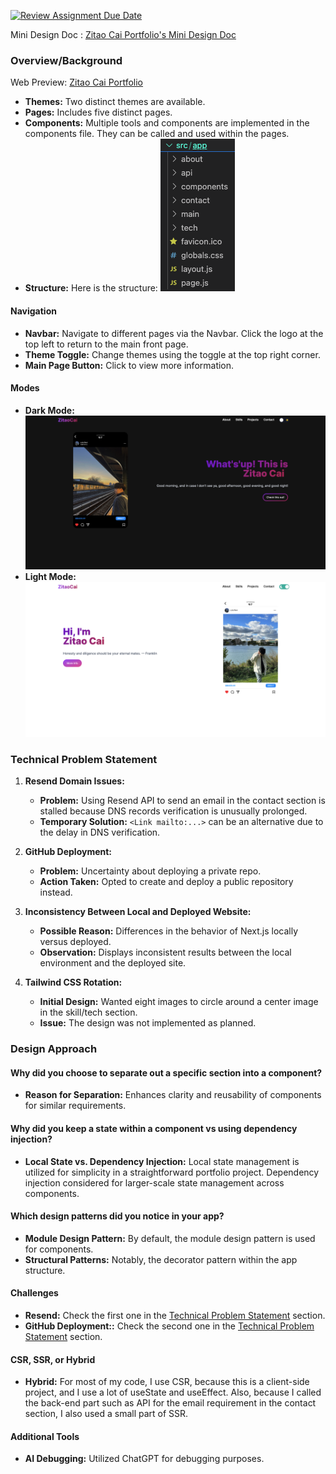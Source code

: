 [![Review Assignment Due Date](https://classroom.github.com/assets/deadline-readme-button-24ddc0f5d75046c5622901739e7c5dd533143b0c8e959d652212380cedb1ea36.svg)](https://classroom.github.com/a/HTz23s4q)

Mini Design Doc
: [Zitao Cai Portfolio's Mini Design Doc
](https://docs.google.com/document/d/1Zn0-Pr0wi5Bllz5X7PDCx_5e11ovmi0s-nUUhwyNaQE/edit)

### Overview/Background

Web Preview: [Zitao Cai Portfolio](https://cztcffsni.github.io/NU-Portfolio-zitao/)

- **Themes:** Two distinct themes are available.
- **Pages:** Includes five distinct pages.
- **Components:** Multiple tools and components are implemented in the components file. They can be called and used within the pages.
- **Structure:** Here is the structure: ![Dark Mode](./mini-design-doc-images/1.png) 

#### Navigation
- **Navbar:** Navigate to different pages via the Navbar. Click the logo at the top left to return to the main front page.
- **Theme Toggle:** Change themes using the toggle at the top right corner.
- **Main Page Button:** Click to view more information.

#### Modes
- **Dark Mode:** ![Dark Mode](./mini-design-doc-images/2.png) 
- **Light Mode:** ![Dark Mode](./mini-design-doc-images/3.png) 

### Technical Problem Statement

1. **Resend Domain Issues:**
   - **Problem:** Using Resend API to send an email in the contact section is stalled because DNS records verification is unusually prolonged.
   - **Temporary Solution:** `<Link mailto:...>` can be an alternative due to the delay in DNS verification.

2. **GitHub Deployment:**
   - **Problem:** Uncertainty about deploying a private repo.
   - **Action Taken:** Opted to create and deploy a public repository instead.

3. **Inconsistency Between Local and Deployed Website:**
   - **Possible Reason:** Differences in the behavior of Next.js locally versus deployed.
   - **Observation:** Displays inconsistent results between the local environment and the deployed site.

4. **Tailwind CSS Rotation:**
   - **Initial Design:** Wanted eight images to circle around a center image in the skill/tech section.
   - **Issue:** The design was not implemented as planned.

### Design Approach

#### Why did you choose to separate out a specific section into a component?
- **Reason for Separation:** Enhances clarity and reusability of components for similar requirements.

#### Why did you keep a state within a component vs using dependency injection?
- **Local State vs. Dependency Injection:** Local state management is utilized for simplicity in a straightforward portfolio project. Dependency injection considered for larger-scale state management across components.

#### Which design patterns did you notice in your app?
- **Module Design Pattern:** By default, the module design pattern is used for components.
- **Structural Patterns:** Notably, the decorator pattern within the app structure.

#### Challenges
- **Resend:** Check the first one in the [Technical Problem Statement](#technical-problem-statement)
 section.
- **GitHub Deployment::** Check the second one in the [Technical Problem Statement](#technical-problem-statement)
 section.

#### CSR, SSR, or Hybrid
- **Hybrid:** For most of my code, I use CSR, because this is a client-side project, and I use a lot of useState and useEffect. Also, because I called the back-end part such as API for the email requirement in the contact section, I also used a small part of SSR.

#### Additional Tools
- **AI Debugging:** Utilized ChatGPT for debugging purposes.